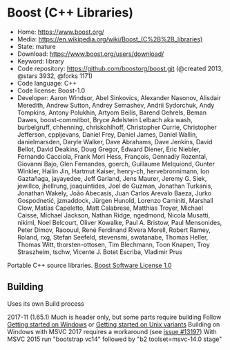 # Boost (C++ Libraries)

- Home: https://www.boost.org/
- Media: https://en.wikipedia.org/wiki/Boost_(C%2B%2B_libraries)
- State: mature
- Download: https://www.boost.org/users/download/
- Keyword: library
- Code repository: https://github.com/boostorg/boost.git (@created 2013, @stars 3932, @forks 1171)
- Code language: C++
- Code license: Boost-1.0
- Developer: Aaron Windsor, Abel Sinkovics, Alexander Nasonov, Alisdair Meredith, Andrew Sutton, Andrey Semashev, Andrii Sydorchuk, Andy Tompkins, Antony Polukhin, Artyom Beilis, Barend Gehrels, Beman Dawes, boost-commitbot, Bryce Adelstein Lelbach aka wash, burbelgruff, chhenning, chriskohlhoff, Christopher Currie, Christopher Jefferson, cppljevans, Daniel Frey, Daniel James, Daniel Wallin, danielmarsden, Daryle Walker, Dave Abrahams, Dave Jenkins, David Bellot, David Deakins, Doug Gregor, Edward Diener, Eric Niebler, Fernando Cacciola, Frank Mori Hess, François, Gennadiy Rozental, Giovanni Bajo, Glen Fernandes, goerch, Guillaume Melquiond, Gunter Winkler, Hailin Jin, Hartmut Kaiser, henry-ch, hervebronnimann, Ion Gaztañaga, jayayedee, Jeff Garland, Jens Maurer, Jeremy G. Siek, jewillco, jhellrung, joaquintides, Joel de Guzman, Jonathan Turkanis, Jonathan Wakely, João Abecasis, Juan Carlos Arevalo Baeza, Jurko Gospodnetić, jzmaddock, Jürgen Hunold, Lorenzo Caminiti, Marshall Clow, Matias Capeletto, Matt Calabrese, Matthias Troyer, Michael Caisse, Michael Jackson, Nathan Ridge, ngedmond, Nicola Musatti, nikiml, Noel Belcourt, Oliver Kowalke, Paul A. Bristow, Paul Mensonides, Peter Dimov, Raoouul, René Ferdinand Rivera Morell, Robert Ramey, Roland, rxg, Stefan Seefeld, stevensmi, swatanabe, Thomas Heller, Thomas Witt, thorsten-ottosen, Tim Blechmann, Toon Knapen, Troy Straszheim, tschw, Vicente J. Botet Escriba, Vladimir Prus

Portable C++ source libraries.
[Boost Software License 1.0](https://github.com/boostorg/boost/blob/master/LICENSE_1_0.txt)

## Building

Uses its own Build process

2017-11 (1.65.1)
Much is header only, but some parts require building
Follow [Getting started on Windows](https://www.boost.org/doc/libs/1_65_1/more/getting_started/windows.html) or [Getting started on Unix variants](https://www.boost.org/doc/libs/1_65_1/more/getting_started/unix-variants.html)
Building on Windows with MSVC 2017 requires a workaround (see [issue #13197](https://svn.boost.org/trac10/ticket/13197))
With MSVC 2015 run "bootstrap vc14" followed by "b2 toolset=msvc-14.0 stage"
